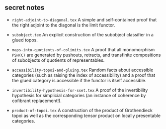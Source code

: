 ## secret notes

 - `right-adjoint-to-diagonal.tex`
 A simple and self-contained proof that the right adjoint to the diagonal is the limit functor.

 - `subobject.tex`
 An explicit construction of the subobject classifier in a glued topos.

 - `maps-into-quotients-of-colimits.tex`
 A proof that all monomorphism `PSH(C)` are generated by pushouts, retracts, and transfinite
 compositions of subobjects of quotients of representables.

 - `accessibility-topoi-and-gluing.tex`
 Random facts about accessible categories (such as raising the index of accessibility) and a proof
 that the glued category is accessible if the functor is itself accessible.

 - `invertibility-hypothesis-for-sset.tex`
 A proof of the invertibility hypothesis for simplicial categories (an instance of coherence by
 cofibrant replacement!).

 - `product-of-topoi.tex`
 A construction of the product of Grothendieck topoi as well as the corresponding tensor product on
 locally presentable categories.
